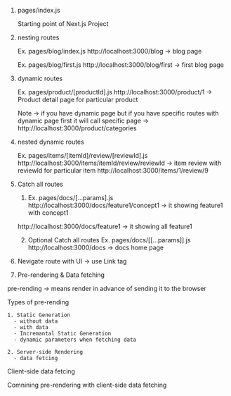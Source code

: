 1. pages/index.js 
  
    Starting point of Next.js Project

2. nesting routes

    Ex. pages/blog/index.js 
    http://localhost:3000/blog -> blog page

    Ex. pages/blog/first.js 
    http://localhost:3000/blog/first -> first blog page

3. dynamic routes

    Ex. pages/product/[productId].js
  http://localhost:3000/product/1 -> Product detail page for particular product 

    Note -> if you have dynamic page but if you have specific routes with dynamic page first it will call specific page -> http://localhost:3000/product/categories

4. nested dynamic routes

    Ex. pages/items/[itemId]/review/[reviewId].js
    http://localhost:3000/items/itemId/review/reviewId -> item review with reviewId for particular item
    http://localhost:3000/items/1/review/9

5. Catch all routes

    1. Ex. pages/docs/[...params].js
    http://localhost:3000/docs/feature1/concept1 -> it showing feature1 with concept1

    http://localhost:3000/docs/feature1 -> it showing all feature1

    2. Optional Catch all routes
    Ex. pages/docs/[[...params]].js
    http://localhost:3000/docs -> docs home page

6. Nevigate route with UI -> use Link tag

7. Pre-rendering & Data fetching

  pre-rending -> means render in advance of sending it to the browser

  Types of pre-rending 
    
    1. Static Generation
      - without data
      - with data
      - Incremantal Static Generation
      - dynamic parameters when fetching data

    2. Server-side Rendering
      - data fetcing

  Client-side data fetcing 
  
  Comnining pre-rendering with client-side data fetching 